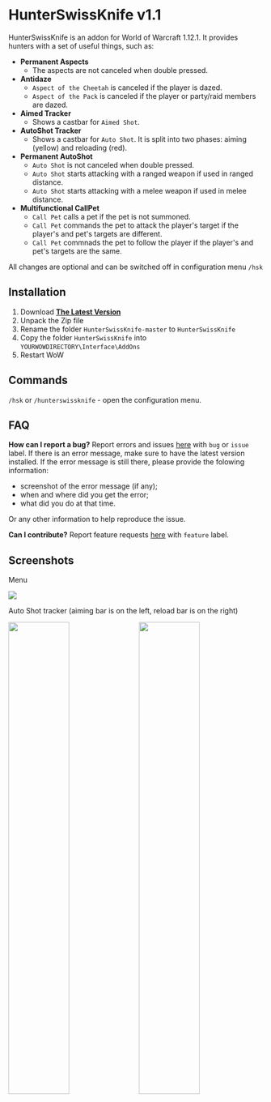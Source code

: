 # HunterSwissKnife v1.1

HunterSwissKnife is an addon for World of Warcraft 1.12.1.
It provides hunters with a set of useful things, such as:
- **Permanent Aspects**
  - The aspects are not canceled when double pressed.
- **Antidaze**
  - `Aspect of the Cheetah` is canceled if the player is dazed.
  - `Aspect of the Pack` is canceled if the player or party/raid members are dazed.
- **Aimed Tracker**
  - Shows a castbar for `Aimed Shot`.
- **AutoShot Tracker**
  - Shows a castbar for `Auto Shot`. It is split into two phases: aiming (yellow) and reloading (red).
- **Permanent AutoShot**
  - `Auto Shot` is not canceled when double pressed.
  - `Auto Shot` starts attacking with a ranged weapon if used in ranged distance.
  - `Auto Shot` starts attacking with a melee weapon if used in melee distance.
- **Multifunctional CallPet**
  - `Call Pet` calls a pet if the pet is not summoned.
  - `Call Pet` commands the pet to attack the player's target if the player's and pet's targets are different.
  - `Call Pet` commnads the pet to follow the player if the player's and pet's targets are the same.

All changes are optional and can be switched off in configuration menu `/hsk`

## Installation

1. Download **[The Latest Version](https://github.com/sonitusv/HunterSwissKnife/archive/master.zip)**
2. Unpack the Zip file
3. Rename the folder `HunterSwissKnife-master` to `HunterSwissKnife`
4. Copy the folder `HunterSwissKnife` into `YOURWOWDIRECTORY\Interface\AddOns`
5. Restart WoW

## Commands

`/hsk` or `/hunterswissknife` - open the configuration menu.


## FAQ
**How can I report a bug?** 
Report errors and issues [here](https://github.com/sonitusv/HunterSwissKnife/issues) with `bug` or `issue` label.
If there is an error message, make sure to have the latest version installed.
If the error message is still there, please provide the folowing information:
- screenshot of the error message (if any);
- when and where did you get the error;
- what did you do at that time.

Or any other information to help reproduce the issue.

**Can I contribute?**
Report feature requests [here](https://github.com/sonitusv/HunterSwissKnife/issues) with `feature` label.

## Screenshots

Menu

<img src="https://raw.githubusercontent.com/sonitusv/HunterSwissKnife/screenshots/Screenshots/menu.jpg">

Auto Shot tracker (aiming bar is on the left, reload bar is on the right)

<img src="https://raw.githubusercontent.com/sonitusv/HunterSwissKnife/screenshots/Screenshots/autoshot-2.jpg" align="right" width="48.87%">
<img src="https://raw.githubusercontent.com/sonitusv/HunterSwissKnife/screenshots/Screenshots/autoshot-1.jpg" width="48.87%">
